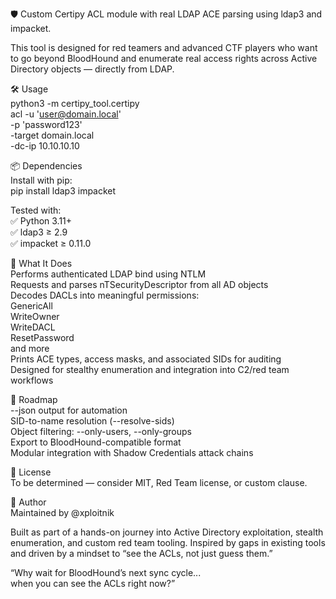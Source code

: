 🛡️ Custom Certipy ACL module with real LDAP ACE parsing using ldap3 and impacket.

This tool is designed for red teamers and advanced CTF players who want to go beyond BloodHound and enumerate real access rights across Active Directory objects — directly from LDAP.

🛠️ Usage  
python3 -m certipy_tool.certipy \
  acl -u 'user@domain.local' \
  -p 'password123' \
  -target domain.local \
  -dc-ip 10.10.10.10

📦 Dependencies  
Install with pip:  
pip install ldap3 impacket  

Tested with:  
✅ Python 3.11+  
✅ ldap3 ≥ 2.9  
✅ impacket ≥ 0.11.0  

🧠 What It Does  
Performs authenticated LDAP bind using NTLM  
Requests and parses nTSecurityDescriptor from all AD objects  
Decodes DACLs into meaningful permissions:  
GenericAll  
WriteOwner  
WriteDACL  
ResetPassword  
and more  
Prints ACE types, access masks, and associated SIDs for auditing  
Designed for stealthy enumeration and integration into C2/red team workflows  

🧬 Roadmap  
--json output for automation  
SID-to-name resolution (--resolve-sids)  
Object filtering: --only-users, --only-groups  
Export to BloodHound-compatible format  
Modular integration with Shadow Credentials attack chains  

📜 License  
To be determined — consider MIT, Red Team license, or custom clause.  

🤖 Author  
Maintained by @xploitnik  

Built as part of a hands-on journey into Active Directory exploitation, stealth enumeration, and custom red team tooling. Inspired by gaps in existing tools and driven by a mindset to “see the ACLs, not just guess them.”

“Why wait for BloodHound’s next sync cycle...  
when you can see the ACLs right now?”

    
